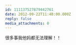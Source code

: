 ```yaml
---
id: 111137527879442761
date: 2012-09-22T11:48:00.000Z
reply: false
media_attachments: 0
---
```


很多事我他妈都无法理解！！ ​​​​

